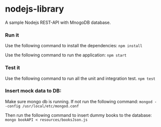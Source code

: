 # nodejs-library
A sample Nodejs REST-API with MnogoDB database.

### Run it

Use the following command to install the dependencies:
`npm install`

Use the following command to run the application:
`npm start`

### Test it

Use the following command to run all the unit and integration test.
`npm test`

### Insert mock data to DB:

Make sure mongo db is running. If not run the following command:
`mongod --config /usr/local/etc/mongod.conf`

Then run the following command to insert dummy books to the database:
`mongo bookAPI < resources/booksJson.js`